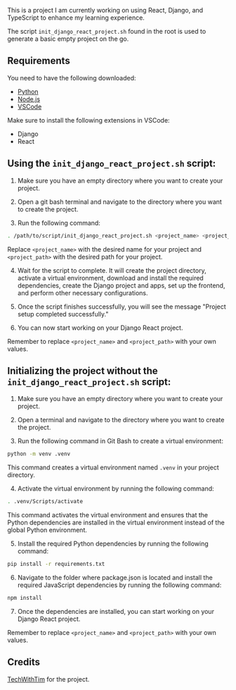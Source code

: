 This is a project I am currently working on using React, Django, and TypeScript to enhance my learning experience.

The script `init_django_react_project.sh` found in the root is used to generate a basic empty project on the go.

## Requirements
You need to have the following downloaded:
- [Python](https://www.python.org/downloads/)
- [Node.js](https://nodejs.org/en/download/package-manager)
- [VSCode](https://code.visualstudio.com/download)

Make sure to install the following extensions in VSCode:
- Django
- React

## Using the `init_django_react_project.sh` script:

1. Make sure you have an empty directory where you want to create your project.

2. Open a git bash terminal and navigate to the directory where you want to create the project.

3. Run the following command:
```bash
. /path/to/script/init_django_react_project.sh <project_name> <project_path>
```
Replace `<project_name>` with the desired name for your project and `<project_path>` with the desired path for your project.

4. Wait for the script to complete. It will create the project directory, activate a virtual environment, download and install the required dependencies, create the Django project and apps, set up the frontend, and perform other necessary configurations.

5. Once the script finishes successfully, you will see the message "Project setup completed successfully."

6. You can now start working on your Django React project.

Remember to replace `<project_name>` and `<project_path>` with your own values.

## Initializing the project without the `init_django_react_project.sh` script:

1. Make sure you have an empty directory where you want to create your project.

2. Open a terminal and navigate to the directory where you want to create the project.

3. Run the following command in Git Bash to create a virtual environment:
```bash
python -m venv .venv
```
This command creates a virtual environment named `.venv` in your project directory.

4. Activate the virtual environment by running the following command:
```bash
. .venv/Scripts/activate
```
This command activates the virtual environment and ensures that the Python dependencies are installed in the virtual environment instead of the global Python environment.

5. Install the required Python dependencies by running the following command:
```bash
pip install -r requirements.txt
```

6. Navigate to the folder where package.json is located and install the required JavaScript dependencies by running the following command:
```bash
npm install
```

7. Once the dependencies are installed, you can start working on your Django React project.

Remember to replace `<project_name>` and `<project_path>` with your own values.

## Credits

[TechWithTim](https://www.youtube.com/@TechWithTim) for the project.
